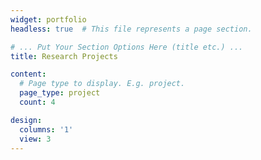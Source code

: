```yaml
---
widget: portfolio
headless: true  # This file represents a page section.

# ... Put Your Section Options Here (title etc.) ...
title: Research Projects

content:
  # Page type to display. E.g. project.
  page_type: project
  count: 4

design:
  columns: '1'
  view: 3
---
```

